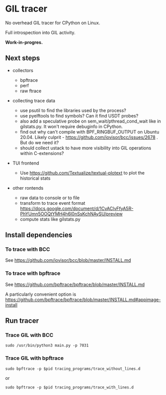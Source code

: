 # GIL tracer

No overhead GIL tracer for CPython on Linux.

Full introspection into GIL activity.

**Work-in-progres.**

## Next steps

- collectors
  - bpftrace
  - perf
  - raw ftrace 
 
- collecting trace data
    - use psutil to find the libraries used by the process?
    - use pyelftools to find symbols? Can it find USDT probes?
    - also add a speculative probe on sem_wait/pthread_cond_wait like in gilstats.py. It won't require debuginfo in CPython.
    - find out why can't compile with BPF_RINGBUF_OUTPUT on Ubuntu 20.04. Likely culprit - https://github.com/iovisor/bcc/issues/2678 . But do we need it?
    - should collect ustack to have more visibility into GIL operations within C-extensions?

- TUI frontend
  - Use https://github.com/Textualize/textual-plotext to plot the historical stats

- other rontends
    - raw data to console or to file
    - transform to trace event format https://docs.google.com/document/d/1CvAClvFfyA5R-PhYUmn5OOQtYMH4h6I0nSsKchNAySU/preview
    - compute stats like gilstats.py

## Install dependencies

### To trace with BCC

See https://github.com/iovisor/bcc/blob/master/INSTALL.md

### To trace with bpftrace

See https://github.com/bpftrace/bpftrace/blob/master/INSTALL.md

A particularly convenient option is https://github.com/bpftrace/bpftrace/blob/master/INSTALL.md#appimage-install

## Run tracer 

### Trace GIL with BCC

```shell
sudo /usr/bin/python3 main.py -p 7031
```

### Trace GIL with bpftrace

```shell
sudo bpftrace -p $pid tracing_programs/trace_without_lines.d
```

or

```shell
sudo bpftrace -p $pid tracing_programs/trace_with_lines.d
```
